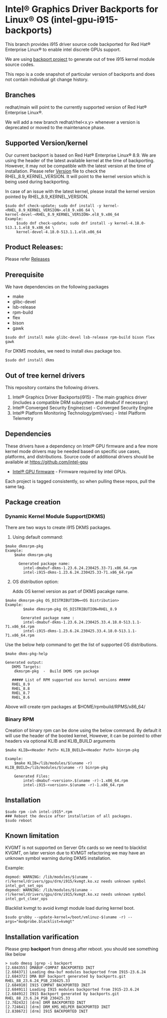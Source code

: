 
# Intel® Graphics Driver Backports for Linux® OS (intel-gpu-i915-backports)

This branch provides i915 driver source code backported for Red Hat® Enterprise Linux® to enable intel discrete GPUs support.

We are using [backport project](https://backports.wiki.kernel.org/index.php/Main_Page) to generate out of tree i915 kernel module source codes.

This repo is a code snapshot of particular version of backports and does not contain individual git change history.

## Branches
 redhat/main will point to the currently supported version of Red Hat® Enterprise Linux®.

 We will add a new branch redhat/rhel<x.y> whenever a version is deprecated or moved to the maintenance phase.

## Supported Version/kernel
  Our current backport is based on Red Hat® Enterprise Linux® 8.9. We are using the header of the latest available kernel at the time of backporting. However, it may not be compatible with the latest version at the time of installation.
  Please refer [Version](https://github.com/intel-gpu/intel-gpu-i915-backports/blob/redhat/main/versions)
  file to check the RHEL_8.9_KERNEL_VERSION. It will point to the kernel version which is being used during backporting.

  In case of an issue with the latest kernel, please install the kernel version pointed by RHEL_8.9_KERNEL_VERSION.

    $sudo dnf check-update; sudo dnf install -y kernel-<RHEL_8.9_KERNEL_VERSION>.el8_9.x86_64 \
    kernel-devel-<RHEL_8.9_KERNEL_VERSION>.el8_9.x86_64
    Example:
         $sudo dnf check-update; sudo dnf install -y kernel-4.18.0-513.1.1.el8_9.x86_64 \
         kernel-devel-4.18.0-513.1.1.el8.x86_64

## Product Releases:
Please refer [Releases](https://dgpu-docs.intel.com/releases/index.html)

## Prerequisite
We have dependencies on the following packages
  - make
  - glibc-devel
  - lsb-release
  - rpm-build
  - flex
  - bison
  - gawk
```
$sudo dnf install make glibc-devel lsb-release rpm-build bison flex gawk
```
For DKMS modules, we need to install `dkms` package too.

```
$sudo dnf install dkms
```

## Out of tree kernel drivers
This repository contains the following drivers.
1. Intel® Graphics Driver Backports(i915) - The main graphics driver (includes a compatible DRM subsystem and dmabuf if necessary)
2. Intel® Converged Security Engine(cse) - Converged Security Engine
3. Intel® Platform Monitoring Technology(pmt/vsec) - Intel Platform Telemetry

## Dependencies

These drivers have a dependency on Intel® GPU firmware and a few more kernel mode drivers may be needed based on specific use cases, platforms, and distributions. Source code of additional drivers should be available at https://github.com/intel-gpu

- [Intel® GPU firmware](https://github.com/intel-gpu/intel-gpu-firmware) - Firmware required by intel GPUs.

Each project is tagged consistently, so when pulling these repos, pull the same tag.

## Package creation

### Dynamic Kernel Module Support(DKMS)

There are two ways to create i915 DKMS packages.
1. Using default command:

```
$make dkmsrpm-pkg
Example: 
	$make dkmsrpm-pkg

      Generated package name:
		intel-dmabuf-dkms-1.23.6.24.230425.33-71.x86_64.rpm
		intel-i915-dkms-1.23.6.24.230425.33-71.x86_64.rpm
```
2. OS distribution option:

    Adds OS kernel version as part of DKMS pacakge name.

```
$make dkmsrpm-pkg OS_DISTRIBUTION=<OS Distribution>
Example:
        $make dkmsrpm-pkg OS_DISTRIBUTION=RHEL_8.9
      
       Generated package name :
		intel-dmabuf-dkms-1.23.6.24.230425.33.4.18.0-513.1.1-71.x86_64.rpm
		intel-i915-dkms-1.23.6.24.230425.33.4.18.0-513.1.1-71.x86_64.rpm
```
  Use the below help command to get the list of supported OS distributions.
```
$make dkms-pkg-help

Generated output:
   DKMS Targets:
    dkmsrpm-pkg  -  Build DKMS rpm package
   
   ##### List of RPM supported osv kernel versions #####
   RHEL_8.9
   RHEL_8.8
   RHEL_8.7
   RHEL_8.6
```
Above  will create rpm packages at $HOME/rpmbuild/RPMS/x86_64/

### Binary RPM

Creation of binary rpm can be done using the below command. By default it will use the header of the booted kernel, However, it can be pointed to other headers via optional KLIB and KLIB_BUILD arguments
```
$make KLIB=<Header Path> KLIB_BUILD=<Header Path> binrpm-pkg

Example:
	$make KLIB=/lib/modules/$(uname -r) KLIB_BUILD=/lib/modules/$(uname -r) binrpm-pkg

    Generated Files:
        intel-dmabuf-<version>.$(uname -r)-1.x86_64.rpm
        intel-i915-<version>.$(uname -r)-1.x86_64.rpm
```

## Installation

```
$sudo rpm -ivh intel-i915*.rpm
### Reboot the device after installation of all packages.
$sudo reboot
```

## Known limitation
KVGMT is not supported on Server Gfx cards so we need to blacklist KVGMT, on later version due to KVMGT refactoring
we may have an unknown symbol warning during DKMS installation.

Example:
```
depmod: WARNING: /lib/modules/$(uname -r)/kernel/drivers/gpu/drm/i915/kvmgt.ko.xz needs unknown symbol intel_gvt_set_ops
depmod: WARNING: /lib/modules/$(uname -r)/kernel/drivers/gpu/drm/i915/kvmgt.ko.xz needs unknown symbol intel_gvt_clear_ops
```
Blacklist kvmgt to avoid kvmgt module load during kernel boot.
```
$sudo grubby --update-kernel=/boot/vmlinuz-$(uname -r) --args="modprobe.blacklist=kvmgt"
```

## Installation varification
Please grep **backport**  from dmesg after reboot. you should see something like below

```
> sudo dmesg |grep -i backport
[2.684355] DMABUF-COMPAT BACKPORTED INIT
[2.684371] Loading dma-buf modules backported from I915-23.6.24
[2.684372] DMA BUF backport generated by backports.git RHEL_88_23.6.24_PSB_230425.33
[2.684910] I915 COMPAT BACKPORTED INIT
[2.684911] Loading I915 modules backported from I915-23.6.24
[2.684912] I915 Backport generated by backports.git RHEL_88_23.6.24_PSB_230425.33
[2.702432] [drm] DRM BACKPORTED INIT
[2.724641] [drm] DRM_KMS_HELPER BACKPORTED INIT
[2.838672] [drm] I915 BACKPORTED INIT
```
